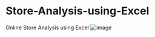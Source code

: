 # Store-Analysis-using-Excel
Online Store Analysis using Excel
![image](https://github.com/user-attachments/assets/1d8c966d-2cc3-40df-9323-b9cf27fd5d1a)

